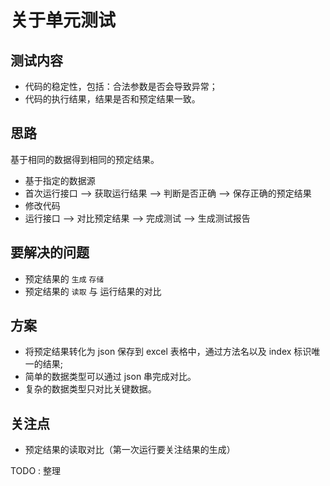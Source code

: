 # 关于单元测试

## 测试内容

- 代码的稳定性，包括：合法参数是否会导致异常；
- 代码的执行结果，结果是否和预定结果一致。

## 思路

基于相同的数据得到相同的预定结果。

- 基于指定的数据源
- 首次运行接口 --> 获取运行结果 --> 判断是否正确 --> 保存正确的预定结果
- 修改代码
- 运行接口 --> 对比预定结果 --> 完成测试 --> 生成测试报告

## 要解决的问题

- 预定结果的 `生成` `存储`
- 预定结果的 `读取` 与 运行结果的对比

## 方案

- 将预定结果转化为 json 保存到 excel 表格中，通过方法名以及 index 标识唯一的结果;
- 简单的数据类型可以通过 json 串完成对比。
- 复杂的数据类型只对比关键数据。

## 关注点

- 预定结果的读取对比（第一次运行要关注结果的生成）

TODO : 整理
